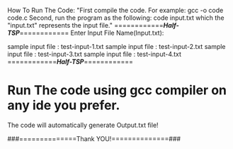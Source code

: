 How To Run The Code:
"First compile the code. For example: 
gcc -o code code.c
Second, run the program as the following:
code input.txt
which the "input.txt" represents the input file."
============***Half-TSP***============
Enter Input File Name(Input.txt):

sample input file :  test-input-1.txt
sample input file :  test-input-2.txt
sample input file :  test-input-3.txt
sample input file :  test-input-4.txt
============***Half-TSP***============
# Run The code using gcc compiler on any ide you prefer.

The code will automatically generate Output.txt file!

###==============Thank YOU!==============###